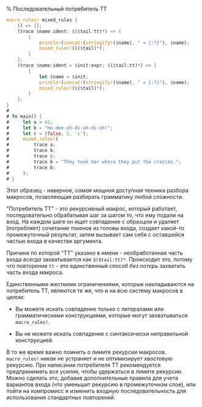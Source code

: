 % Последовательный потребитель TT

```rust
macro_rules! mixed_rules {
    () => {};
    (trace $name:ident; $($tail:tt)*) => {
        {
            println!(concat!(stringify!($name), " = {:?}"), $name);
            mixed_rules!($($tail)*);
        }
    };
    (trace $name:ident = $init:expr; $($tail:tt)*) => {
        {
            let $name = $init;
            println!(concat!(stringify!($name), " = {:?}"), $name);
            mixed_rules!($($tail)*);
        }
    };
}
# 
# fn main() {
#     let a = 42;
#     let b = "Ho-dee-oh-di-oh-di-oh!";
#     let c = (false, 2, 'c');
#     mixed_rules!(
#         trace a;
#         trace b;
#         trace c;
#         trace b = "They took her where they put the crazies.";
#         trace b;
#     );
# }
```

Этот образец - наверное, *самая мощная* доступная техника разбора макросов,
позволяющая разбирать грамматику любой сложности.

"Потребитель TT" - это рекурсивный макрос, который работает, последовательно
обрабатывая шаг за шагом то, что ему подали на вход. На каждом шаге он ищет
совпадение с образцом и удаляет (потребляет) сочетание токенов из головы входа,
создает какой-то промежуточный результат, затем вызывает сам себя с оставшейся
частью входа в качестве аргумента.

Причина по которой "TT" указано в имени  - необработанная часть входа *всегда*
захватывается как `$($tail:tt)*`. Происходит это, потому что повторение `tt` -
это единственный способ *без потерь* захватить часть входа макроса.

Единственными жесткими ограничениями, которые накладываются на потребитель TT,
являются те же, что и на всю систему макросов в целом:

* Вы можете искать совпадение только с литералами или грамматическими
конструкциями, которые могут захватываться `macro_rules!`.

* Вы не можете искать совпадение с синтаксически неправильной конструкцией.

В то же время важно помнить о лимите рекурсии макросов. `macro_rules!` *никак*
не устраняет и не оптимизирует хвостовую рекурсию. При написании потребителя TT
рекомендуется предпринимать все усилия, чтобы удержаться в лимите рекурсии.
Можно сделать это, добавив дополнительные правила для учета вариантов входа (что
уменьшит рекурсию в промежуточном слое), или пойти на компромисс и изменить
входную последовательность для использования стандартных повторений.
